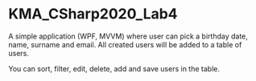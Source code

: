 # KMA_CSharp2020_Lab4
A simple application (WPF, MVVM) where user can pick a birthday date, name, surname and email. All created users will be added to a table of users.

You can sort, filter, edit, delete, add and save users in the table.


